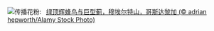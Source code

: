![](https://www.bing.com/th?id=OHR.HummingThistle_ZH-CN5057539905_UHD.jpg&w=1000)传播花粉:&nbsp;&ensp;[绿顶辉蜂鸟与巨型蓟，穆埃尔特山，哥斯达黎加 (© adrian hepworth/Alamy Stock Photo)](https://www.bing.com/th?id=OHR.HummingThistle_ZH-CN5057539905_UHD.jpg)
<br><br/>
